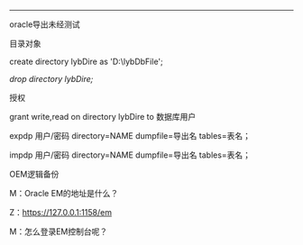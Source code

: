 





----

oracle导出未经测试



目录对象

create directory lybDire as 'D:\lybDbFile';  

_drop directory lybDire;_  

授权

grant write,read on directory lybDire to 数据库用户



expdp 用户/密码 directory=NAME dumpfile=导出名 tables=表名；



impdp 用户/密码 directory=NAME dumpfile=导出名 tables=表名；











OEM逻辑备份

M：Oracle EM的地址是什么？

Z：https://127.0.0.1:1158/em  

M：怎么登录EM控制台呢？







